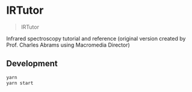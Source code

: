 # IRTutor

> IRTutor

Infrared spectroscopy tutorial and reference (original version created by Prof. Charles Abrams using Macromedia Director)

## Development

```bash
yarn
yarn start
```



